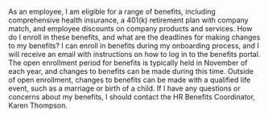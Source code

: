 As an employee, I am eligible for a range of benefits, including comprehensive health insurance, a 401(k) retirement plan with company match, and employee discounts on company products and services. How do I enroll in these benefits, and what are the deadlines for making changes to my benefits? I can enroll in benefits during my onboarding process, and I will receive an email with instructions on how to log in to the benefits portal. The open enrollment period for benefits is typically held in November of each year, and changes to benefits can be made during this time. Outside of open enrollment, changes to benefits can be made with a qualified life event, such as a marriage or birth of a child. If I have any questions or concerns about my benefits, I should contact the HR Benefits Coordinator, Karen Thompson.
